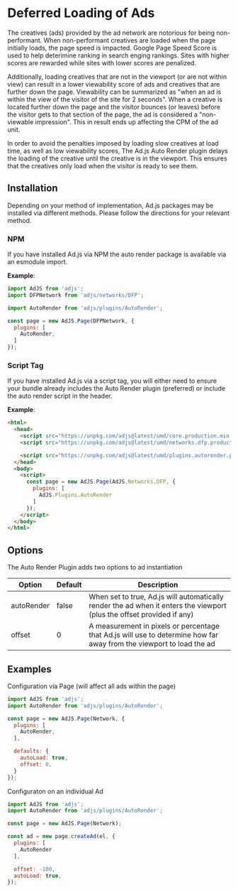 # Deferred Loading of Ads
The creatives (ads) provided by the ad network are notorious for being non-performant. When non-performant
creatives are loaded when the page initially loads, the page speed is impacted. Google Page Speed Score
is used to help deterimine ranking in search enging rankings. Sites with higher scores are rewarded while sites
with lower scores are penalized.

Additionally, loading creatives that are not in the viewport (or are not within view)
can result in a lower viewability score of ads and creatives that are further down the page. Viewability
can be summarized as "when an ad is within the view of the visitor of the site for 2 seconds". When a creative
is located further down the page and the visitor bounces (or leaves) before the visitor gets to that section of the page,
the ad is considered a "non-viewable impression". This in result ends up affecting the CPM of the ad unit.

In order to avoid the penalties imposed by loading slow creatives at load time, as well as low viewability scores,
The Ad.js Auto Render plugin delays the loading of the creative until the creative is in the viewport. This ensures that
the creatives only load when the visitor is ready to see them.

## Installation
Depending on your method of implementation, Ad.js packages may be installed via different methods.
Please follow the directions for your relevant method.

### NPM
If you have installed Ad.js via NPM the auto render package is available via an esmodule import.

__Example__:
```js
import AdJS from 'adjs';
import DFPNetwork from 'adjs/networks/DFP';

import AutoRender from 'adjs/plugins/AutoRender';

const page = new AdJS.Page(DFPNetwork, {
  plugins: [
    AutoRender,
  ]
});
```

### Script Tag
If you have installed Ad.js via a script tag, you will either need to ensure your bundle already
includes the Auto Render plugin (preferred) or include the auto render script in the header.

__Example__:
```html
<html>
  <head>
    <script src="https://unpkg.com/adjs@latest/umd/core.production.min.js"></script>
    <script src="https://unpkg.com/adjs@latest/umd/networks.dfp.production.min.js"></script>

    <script src="https://unpkg.com/adjs@latest/umd/plugins.autorender.production.min.js"></script>
  </head>
  <body>
    <script>
      const page = new AdJS.Page(AdJS.Networks.DFP, {
        plugins: [
          AdJS.Plugins.AutoRender
        ]
      });
    </script>
  </body>
</html>
```

## Options
The Auto Render Plugin adds two options to ad instantiation

|Option|Default|Description|
|---|---|---|
|autoRender|false|When set to true, Ad.js will automatically render the ad when it enters the viewport (plus the offset provided if any)|
|offset|0|A measurement in pixels or percentage that Ad.js will use to determine how far away from the viewport to load the ad|

## Examples

Configuration via Page (will affect all ads within the page)
```js
import AdJS from 'adjs';
import AutoRender from 'adjs/plugins/AutoRender';

const page = new AdJS.Page(Network, {
  plugins: [
    AutoRender,
  ],

  defaults: {
    autoLoad: true,
    offset: 0,
  }
});
```

Configuraton on an individual Ad
```js
import AdJS from 'adjs';
import AutoRender from 'adjs/plugins/AutoRender';

const page = new AdJS.Page(Network);

const ad = new page.createAd(el, {
  plugins: [
    AutoRender
  ],

  offset: -100,
  autoLoad: true,
});
``` 
